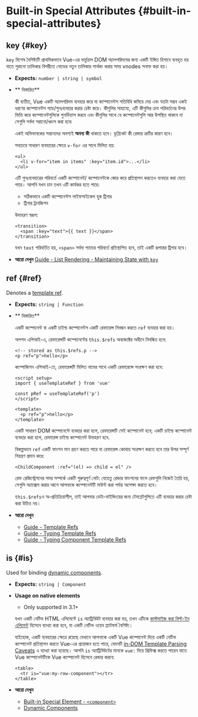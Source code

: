 # Built-in Special Attributes {#built-in-special-attributes}

## key {#key}

`key` বিশেষ বৈশিষ্ট্যটি প্রাথমিকভাবে Vue-এর ভার্চুয়াল DOM অ্যালগরিদমের জন্য একটি ইঙ্গিত হিসাবে ব্যবহৃত হয় যাতে পুরানো তালিকার বিপরীতে নোডের নতুন তালিকার পার্থক্য করার সময় vnodes সনাক্ত করা হয়।

- **Expects:** `number | string | symbol`

- ** বিস্তারিত**

  কী ব্যতীত, Vue একটি অ্যালগরিদম ব্যবহার করে যা কম্পোনেন্টস গতিবিধি কমিয়ে দেয় এবং যতটা সম্ভব একই ধরণের কম্পোনেন্টস প্যাচ/পুনঃব্যবহার করার চেষ্টা করে। কীগুলির সাহায্যে, এটি কীগুলির ক্রম পরিবর্তনের উপর ভিত্তি করে কম্পোনেন্টগুলিকে পুনর্বিন্যাস করবে এবং কীগুলির সাথে যে কম্পোনেন্টগুলি আর উপস্থিত থাকবে না সেগুলি সর্বদা সরানো/ধ্বংস করা হবে৷

  একই অভিভাবকের সন্তানদের অবশ্যই **অনন্য কী** থাকতে হবে। ডুপ্লিকেট কী রেন্ডার ত্রুটির কারণ হবে।

  সবচেয়ে সাধারণ ব্যবহারের ক্ষেত্রে `v-for` এর সাথে মিলিত হয়:

  ```vue-html
  <ul>
    <li v-for="item in items" :key="item.id">...</li>
  </ul>
  ```

  এটি পুনঃব্যবহারের পরিবর্তে একটি কম্পোনেন্ট/ কম্পোনেন্টকে জোর করে প্রতিস্থাপন করতেও ব্যবহার করা যেতে পারে। আপনি যখন চান তখন এটি কার্যকর হতে পারে:

  - সঠিকভাবে একটি কম্পোনেন্টস লাইফসাইকেল হুক ট্রিগার
  - ট্রিগার ট্রানজিশন

  উদাহরণ স্বরূপ:

  ```vue-html
  <transition>
    <span :key="text">{{ text }}</span>
  </transition>
  ```

  যখন `text` পরিবর্তিত হয়, `<span>` সর্বদা প্যাচের পরিবর্তে প্রতিস্থাপিত হবে, তাই একটি রূপান্তর ট্রিগার হবে।

- **আরো দেখুন** [Guide - List Rendering - Maintaining State with `key`](/guide/essentials/list#maintaining-state-with-key)

## ref {#ref}

Denotes a [template ref](/guide/essentials/template-refs).

- **Expects:** `string | Function`

- ** বিস্তারিত**

  একটি কম্পোনেন্ট বা একটি  চাইল্ড কম্পোনেন্টস একটি রেফারেন্স নিবন্ধন করতে `ref` ব্যবহার করা হয়।

  অপশন এপিআই-এ, রেফারেন্সটি কম্পোনেন্টের `this.$refs` অবজেক্টের অধীনে নিবন্ধিত হবে:

  ```vue-html
  <!-- stored as this.$refs.p -->
  <p ref="p">hello</p>
  ```

  কম্পোজিশন এপিআই-তে, রেফারেন্সটি মিলিত নামের সাথে একটি রেফারেন্সে সংরক্ষণ করা হবে:

  ```vue
  <script setup>
  import { useTemplateRef } from 'vue'

  const pRef = useTemplateRef('p')
  </script>

  <template>
    <p ref="p">hello</p>
  </template>
  ```

  একটি সাধারণ DOM কম্পোনেন্টে ব্যবহার করা হলে, রেফারেন্সটি সেই কম্পোনেন্ট হবে; একটি  চাইল্ড কম্পোনেন্ট ব্যবহার করা হলে, রেফারেন্স  চাইল্ড কম্পোনেন্ট উদাহরণ হবে.

  বিকল্পভাবে `ref` একটি ফাংশন মান গ্রহণ করতে পারে যা রেফারেন্স কোথায় সংরক্ষণ করতে হবে তার উপর সম্পূর্ণ নিয়ন্ত্রণ প্রদান করে:

  ```vue-html
  <ChildComponent :ref="(el) => child = el" />
  ```

  রেফ রেজিস্ট্রেশনের সময় সম্পর্কে একটি গুরুত্বপূর্ণ নোট: যেহেতু রেন্ডার ফাংশনের ফলে রেফগুলি নিজেই তৈরি হয়, সেগুলি অ্যাক্সেস করার আগে আপনাকে কম্পোনেন্টটি মাউন্ট করা পর্যন্ত অপেক্ষা করতে হবে।

  `this.$refs`ও অ-প্রতিক্রিয়াশীল, তাই আপনার ডেটা-বাইন্ডিংয়ের জন্য টেমপ্লেটগুলিতে এটি ব্যবহার করার চেষ্টা করা উচিত নয়।

- **আরো দেখুন**
  - [Guide - Template Refs](/guide/essentials/template-refs)
  - [Guide - Typing Template Refs](/guide/typescript/composition-api#typing-template-refs) <sup class="vt-badge ts" />
  - [Guide - Typing Component Template Refs](/guide/typescript/composition-api#typing-component-template-refs) <sup class="vt-badge ts" />

## is {#is}

Used for binding [dynamic components](/guide/essentials/component-basics#dynamic-components).

- **Expects:** `string | Component`

- **Usage on native elements**
 
  - Only supported in 3.1+

  যখন একটি নেটিভ HTML এলিমেন্টে `is` অ্যাট্রিবিউট ব্যবহার করা হয়, তখন এটিকে [কাস্টমাইজ করা বিল্ট-ইন এলিমেন্ট](https://html.spec.whatwg.org/multipage/custom-elements.html#custom-elements-customized-builtin-example) হিসেবে ব্যাখ্যা করা হবে, যা একটি নেটিভ ওয়েব প্ল্যাটফর্ম বৈশিষ্ট্য।

  যাইহোক, একটি ব্যবহারের ক্ষেত্রে রয়েছে যেখানে আপনাকে একটি Vue কম্পোনেন্ট দিয়ে একটি নেটিভ কম্পোনেন্ট প্রতিস্থাপন করতে Vue-এর প্রয়োজন হতে পারে, যেমনটি [in-DOM Template Parsing Caveats](/guide/essentials/component-basics#in-dom-template-parsing-caveats) এ ব্যাখ্যা করা হয়েছে। আপনি `is` অ্যাট্রিবিউটের মানকে `vue:` দিয়ে প্রিফিক্স করতে পারেন যাতে Vue কম্পোনেন্টটিকে Vue কম্পোনেন্ট হিসেবে রেন্ডার করবে:

  ```vue-html
  <table>
    <tr is="vue:my-row-component"></tr>
  </table>
  ```

- **আরো দেখুন**

  - [Built-in Special Element - `<component>`](/api/built-in-special-elements#component)
  - [Dynamic Components](/guide/essentials/component-basics#dynamic-components)
